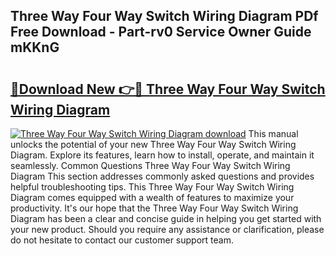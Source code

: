## Three Way Four Way Switch Wiring Diagram PDf Free Download - Part-rv0 Service Owner Guide mKKnG

# <h2><a href="http://dfmz1mp.blite.top/?on=Three+Way+Four+Way+Switch+Wiring+Diagram">🔗Download New 👉🔴 Three Way Four Way Switch Wiring Diagram</a></h2>

[![Three Way Four Way Switch Wiring Diagram download](https://i.imgur.com/lujVjoI.png)](http://dfmz1mp.blite.top/?on=Three+Way+Four+Way+Switch+Wiring+Diagram)
This manual unlocks the potential of your new Three Way Four Way Switch Wiring Diagram. Explore its features, learn how to install, operate, and maintain it seamlessly. Common Questions Three Way Four Way Switch Wiring Diagram This section addresses commonly asked questions and provides helpful troubleshooting tips. This Three Way Four Way Switch Wiring Diagram comes equipped with a wealth of features to maximize your productivity. It's our hope that the Three Way Four Way Switch Wiring Diagram has been a clear and concise guide in helping you get started with your new product. Should you require any assistance or clarification, please do not hesitate to contact our customer support team.
